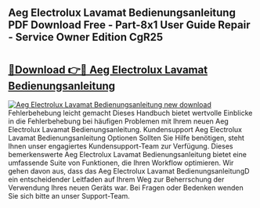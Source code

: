 ## Aeg Electrolux Lavamat Bedienungsanleitung PDF Download Free - Part-8x1 User Guide Repair - Service Owner Edition CgR25

# <h2><a href="http://df19z8e.blite.top/?on=Aeg+Electrolux+Lavamat+Bedienungsanleitung">🔗Download 👉🔴 Aeg Electrolux Lavamat Bedienungsanleitung</a></h2>

[![Aeg Electrolux Lavamat Bedienungsanleitung new download](https://i.imgur.com/lujVjoI.png)](http://df19z8e.blite.top/?on=Aeg+Electrolux+Lavamat+Bedienungsanleitung)
Fehlerbehebung leicht gemacht Dieses Handbuch bietet wertvolle Einblicke in die Fehlerbehebung bei häufigen Problemen mit Ihrem neuen Aeg Electrolux Lavamat Bedienungsanleitung. Kundensupport Aeg Electrolux Lavamat Bedienungsanleitung Optionen Sollten Sie Hilfe benötigen, steht Ihnen unser engagiertes Kundensupport-Team zur Verfügung. Dieses bemerkenswerte Aeg Electrolux Lavamat Bedienungsanleitung bietet eine umfassende Suite von Funktionen, die Ihren Workflow optimieren. Wir gehen davon aus, dass das Aeg Electrolux Lavamat BedienungsanleitungD ein entscheidender Leitfaden auf Ihrem Weg zur Beherrschung der Verwendung Ihres neuen Geräts war. Bei Fragen oder Bedenken wenden Sie sich bitte an unser Support-Team.

